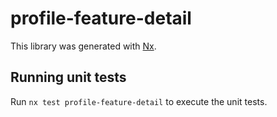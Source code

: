 # profile-feature-detail

This library was generated with [Nx](https://nx.dev).

## Running unit tests

Run `nx test profile-feature-detail` to execute the unit tests.
